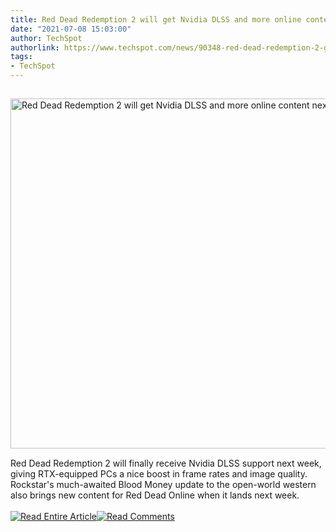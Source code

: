 ```yaml
---
title: Red Dead Redemption 2 will get Nvidia DLSS and more online content next week
date: "2021-07-08 15:03:00"
author: TechSpot
authorlink: https://www.techspot.com/news/90348-red-dead-redemption-2-get-nvidia-dlss-more.html
tags:
- TechSpot
---
```

<a href="https://www.techspot.com/news/90348-red-dead-redemption-2-get-nvidia-dlss-more.html" target="_blank"><img src="https://static.techspot.com/images2/news/ts3_thumbs/2021/07/2021-07-08-ts3_thumbs-e35.jpg" width="800" height="560" style="padding: 15px 0" title="Red Dead Redemption 2 will get Nvidia DLSS and more online content next week" /></a><br />Red Dead Redemption 2 will finally receive Nvidia DLSS support next week, giving RTX-equipped PCs a nice boost in frame rates and image quality. Rockstar's much-awaited Blood Money update to the open-world western also brings new content for Red Dead Online when it lands next week.<br /><br /><a href="https://www.techspot.com/news/90348-red-dead-redemption-2-get-nvidia-dlss-more.html"><img src="https://static.techspot.com/images/rss/rss_buttons_01.png" border="0" alt="Read Entire Article" /></a><a href="https://www.techspot.com/news/90348-red-dead-redemption-2-get-nvidia-dlss-more.html#comments"><img src="https://static.techspot.com/images/rss/rss_buttons_02.png" border="0" alt="Read Comments" /></a><br /><br />